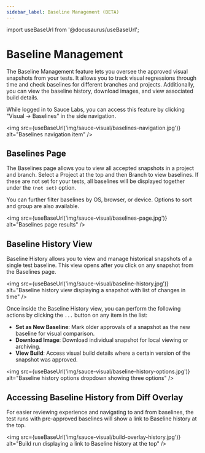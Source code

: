 ```yaml
---
sidebar_label: Baseline Management (BETA)
---
```


import useBaseUrl from '@docusaurus/useBaseUrl';

# Baseline Management

The Baseline Management feature lets you oversee the approved visual snapshots from your tests.
It allows you to track visual regressions through time and check baselines for different branches and projects.
Additionally, you can view the baseline history, download images, and view associated build details.

While logged in to Sauce Labs, you can access this feature by clicking "Visual -> Baselines" in the side navigation.

<img src={useBaseUrl('img/sauce-visual/baselines-navigation.jpg')} alt="Baselines navigation item" />

## Baselines Page

The Baselines page allows you to view all accepted snapshots in a project and branch.
Select a Project at the top and then Branch to view baselines.
If these are not set for your tests, all baselines will be displayed together under the `(not set)` option.

You can further filter baselines by OS, browser, or device. Options to sort and group are also available.

<img src={useBaseUrl('img/sauce-visual/baselines-page.jpg')} alt="Baselines page results" />

## Baseline History View

Baseline History allows you to view and manage historical snapshots of a single test baseline.
This view opens after you click on any snapshot from the Baselines page.

<img src={useBaseUrl('img/sauce-visual/baseline-history.jpg')} alt="Baseline history view displaying a snapshot with list of changes in time" />

Once inside the Baseline History view, you can perform the following actions by clicking the `...` button on any item in the list:

- **Set as New Baseline**: Mark older approvals of a snapshot as the new baseline for visual comparison.
- **Download Image**: Download individual snapshot for local viewing or archiving.
- **View Build**: Access visual build details where a certain version of the snapshot was approved.

<img src={useBaseUrl('img/sauce-visual/baseline-history-options.jpg')} alt="Baseline history options dropdown showing three options" />

## Accessing Baseline History from Diff Overlay

For easier reviewing experience and navigating to and from baselines, the test runs with pre-approved baselines will show a link to Baseline history at the top.

<img src={useBaseUrl('img/sauce-visual/build-overlay-history.jpg')} alt="Build run displaying a link to Baseline history at the top" />
